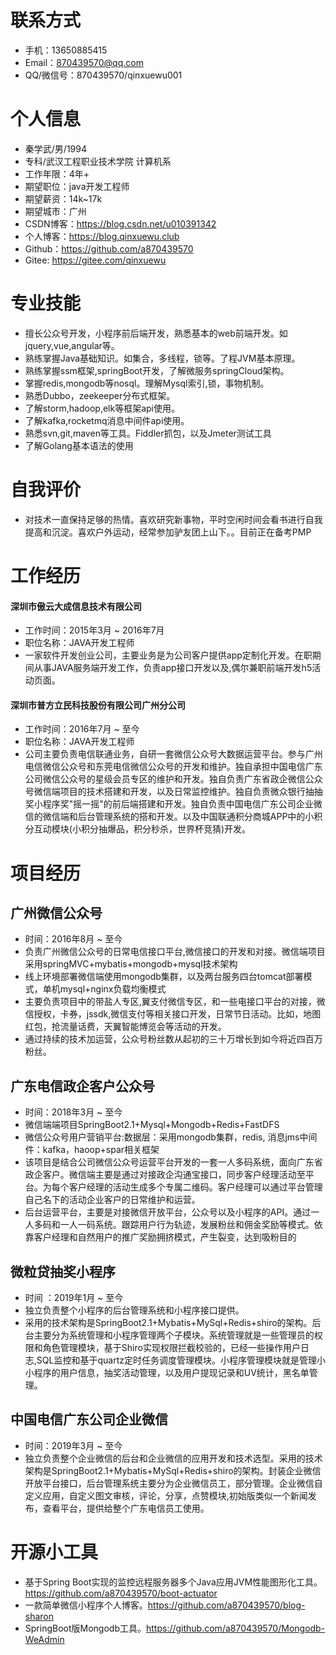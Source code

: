 # 联系方式
- 手机：13650885415
- Email：870439570@qq.com
- QQ/微信号：870439570/qinxuewu001

# 个人信息
- 秦学武/男/1994
- 专科/武汉工程职业技术学院  计算机系
- 工作年限：4年+
- 期望职位：java开发工程师
- 期望薪资：14k~17k
- 期望城市：广州
- CSDN博客：https://blog.csdn.net/u010391342
- 个人博客：https://blog.qinxuewu.club
- Github：https://github.com/a870439570
- Gitee: https://gitee.com/qinxuewu
  


# 专业技能
* 擅长公众号开发，小程序前后端开发，熟悉基本的web前端开发。如jquery,vue,angular等。
* 熟练掌握Java基础知识。如集合，多线程，锁等。了程JVM基本原理。
* 熟练掌握ssm框架,springBoot开发，了解微服务springCloud架构。
* 掌握redis,mongodb等nosql。理解Mysql索引,锁，事物机制。
* 熟悉Dubbo，zeekeeper分布式框架。
* 了解storm,hadoop,elk等框架api使用。
* 了解kafka,rocketmq消息中间件api使用。
* 熟悉svn,git,maven等工具。Fiddler抓包，以及Jmeter测试工具
* 了解Golang基本语法的使用


# 自我评价
* 对技术一直保持足够的热情。喜欢研究新事物，平时空闲时间会看书进行自我提高和沉淀。喜欢户外运动，经常参加驴友团上山下。。目前正在备考PMP


# 工作经历
#### 深圳市傲云大成信息技术有限公司 
- 工作时间：2015年3月 ~ 2016年7月 
- 职位名称：JAVA开发工程师
- 一家软件开发创业公司，主要业务是为公司客户提供app定制化开发。在职期间从事JAVA服务端开发工作，负责app接口开发以及,偶尔兼职前端开发h5活动页面。


#### 深圳市普方立民科技股份有限公司广州分公司
- 工作时间：2016年7月 ~ 至今
- 职位名称：JAVA开发工程师
- 公司主要负责电信联通业务，自研一套微信公众号大数据运营平台。参与广州电信微信公众号和东莞电信微信公众号的开发和维护。独自承担中国电信广东公司微信公众号的星级会员专区的维护和开发。独自负责广东省政企微信公众号微信端项目的技术搭建和开发，以及日常监控维护。独自负责微众银行抽抽奖小程序奖"摇一摇"的前后端搭建和开发。独自负责中国电信广东公司企业微信的微信端和后台管理系统的搭和开发。以及中国联通积分商城APP中的小积分互动模块(小积分抽爆品，积分秒杀，世界杯竞猜)开发。


# 项目经历

## 广州微信公众号
* 时间：2016年8月 ~ 至今
* 负责广州微信公众号的日常电信接口平台,微信接口的开发和对接。微信端项目采用springMVC+mybatis+mongodb+mysql技术架构
* 线上环境部署微信端使用mongodb集群，以及两台服务四台tomcat部署模式，单机mysql+nginx负载均衡模式
* 主要负责项目中的带盐人专区,翼支付微信专区，和一些电接口平台的对接，微信授权，卡券，jssdk,微信支付等相关接口开发，日常节日活动。比如，地图红包，抢流量话费，天翼智能博览会等活动的开发。
* 通过持续的技术加运营，公众号粉丝数从起初的三十万增长到如今将近四百万粉丝。

## 广东电信政企客户公众号
* 时间：2018年3月 ~ 至今
* 微信端端项目SpringBoot2.1+Mysql+Mongodb+Redis+FastDFS
* 微信公众号用户营销平台:数据层：采用mongodb集群，redis, 消息jms中间件：kafka，haoop+spar相关框架
* 该项目是结合公司微信公众号运营平台开发的一套一人多码系统，面向广东省政企客户。微信端主要是通过对接政企沟通宝接口，同步客户经理活动至平台。为每个客户经理的活动生成多个专属二维码。客户经理可以通过平台管理自己名下的活动企业客户的日常维护和运营。
* 后台运营平台，主要是对接微信开放平台，公众号以及小程序的API。通过一人多码和一人一码系统。跟踪用户行为轨迹，发展粉丝和佣金奖励等模式。依靠客户经理和自然用户的推广奖励拥挤模式，产生裂变，达到吸粉目的

## 微粒贷抽奖小程序
* 时间 ：2019年1月 ~ 至今
* 独立负责整个小程序的后台管理系统和小程序接口提供。
* 采用的技术架构是SpringBoot2.1+Mybatis+MySql+Redis+shiro的架构。后台主要分为系统管理和小程序管理两个子模块。系统管理就是一些管理员的权限和角色管理模块，基于Shiro实现权限拦截校验的，已经一些操作用户日志,SQL监控和基于quartz定时任务调度管理模块。小程序管理模块就是管理小小程序的用户信息，抽奖活动管理，以及用户提现记录和UV统计，黑名单管理。



## 中国电信广东公司企业微信
* 时间：2019年3月 ~ 至今
* 独立负责整个企业微信的后台和企业微信的应用开发和技术选型。采用的技术架构是SpringBoot2.1+Mybatis+MySql+Redis+shiro的架构。封装企业微信开放平台接口，后台管理系统主要分为企业微信员工，部分管理。企业微信自定义应用，自定义图文审核，评论，分享，点赞模块,初始版类似一个新闻发布，查看平台，提供给整个广东电信员工使用。



# 开源小工具
* 基于Spring Boot实现的监控远程服务器多个Java应用JVM性能图形化工具。https://github.com/a870439570/boot-actuator
*  一款简单微信小程序个人博客。https://github.com/a870439570/blog-sharon
*  SpringBoot版Mongodb工具。https://github.com/a870439570/Mongodb-WeAdmin
